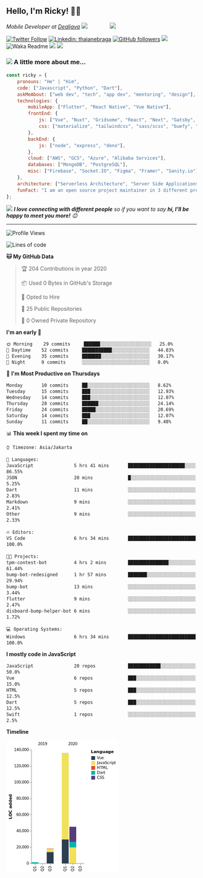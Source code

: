 ## Hello, I'm Ricky! 🙏🏻
<img align='right' src="https://media.giphy.com/media/M9gbBd9nbDrOTu1Mqx/giphy.gif" width="230">
<p><em>Mobile Developer at <a href="https://dealjava.com">Dealjava</a> <img src="https://media.giphy.com/media/WUlplcMpOCEmTGBtBW/giphy.gif" width="30"> 
</em></p>

[![Twitter Follow](https://img.shields.io/twitter/follow/RickyDoesCode?label=RickyDoesCode)](https://twitter.com/RickyDoesCode)
[![Linkedin: thaianebraga](https://img.shields.io/badge/-Ricky-blue?style=flat-square&logo=Linkedin&logoColor=white&link=https://www.linkedin.com/in/audrick)](https://www.linkedin.com/in/audrick)
[![GitHub followers](https://img.shields.io/github/followers/RickyDoesCode?label=RickyDoesCode&style=social)](https://github.com/RickyDoesCode)
![](https://visitor-badge.glitch.me/badge?page_id=RickyDoesCode.RickyDoesCode)
![Waka Readme](https://github.com/anmol098/anmol098/workflows/Waka%20Readme/badge.svg)
[![](https://img.shields.io/badge/-instagram-blueviolet?logo=instagram&logoColor=white)](https://instagram.com/designsbyricky)
[![](https://img.shields.io/badge/-others-orange)](https://linktr.ee/designsbyricky)

### <img src="https://media.giphy.com/media/VgCDAzcKvsR6OM0uWg/giphy.gif" width="50"> A little more about me...  

```javascript
const ricky = {
    pronouns: "He" | "Him",
    code: ["Javascript", "Python", "Dart"],
    askMeAbout: ["web dev", "tech", "app dev", "mentoring", "design"],
    technologies: {
        mobileApp: ["Flutter", "React Native", "Vue Native"],
        frontEnd: {
            js: ["Vue", "Nuxt", "Gridsome", "React", "Next", "Gatsby", "Flutter Web"],
            css: ["materialize", "tailwindcss", "sass/scss", "buefy", "material design"]
        },
        backEnd: {
            js: ["node", "express", "deno"],
        },
        cloud: ["AWS", "GCS", "Azure", "Alibaba Services"],
        databases: ["MongoDB", "PostgreSQL"],
        misc: ["Firebase", "Socket.IO", "Figma", "Framer", "Sanity.io"]
    },
    architecture: ["Serverless Architecture", "Server Side Applications", "Single Page Applications", "Microservice Servers", "MVC"],
    funFact: "I am an open source project maintainer in 3 different projects"
};
```

<img src="https://media.giphy.com/media/LnQjpWaON8nhr21vNW/giphy.gif" width="60"> <em><b>I love connecting with different people</b> so if you want to say <b>hi, I'll be happy to meet you more!</b> 😊</em>

---
<!--START_SECTION:waka-->
![Profile Views](http://img.shields.io/badge/Profile%20Views-7-blue)

![Lines of code](https://img.shields.io/badge/From%20Hello%20World%20I've%20written-5108%20Lines%20of%20code-blue)

**🐱 My GitHub Data** 

> 🏆 204 Contributions in year 2020
 > 
> 📦 Used 0 Bytes in GitHub's Storage 
 > 
> 💼 Opted to Hire
 > 
> 📜 25 Public Repositories 
 > 
> 🔑 0 Owned Private Repository 
 > 
**I'm an early 🐤** 

```text
🌞 Morning    29 commits     ██████░░░░░░░░░░░░░░░░░░░   25.0% 
🌆 Daytime    52 commits     ███████████░░░░░░░░░░░░░░   44.83% 
🌃 Evening    35 commits     ███████░░░░░░░░░░░░░░░░░░   30.17% 
🌙 Night      0 commits      ░░░░░░░░░░░░░░░░░░░░░░░░░   0.0%

```
📅 **I'm Most Productive on Thursdays** 

```text
Monday       10 commits     ██░░░░░░░░░░░░░░░░░░░░░░░   8.62% 
Tuesday      15 commits     ███░░░░░░░░░░░░░░░░░░░░░░   12.93% 
Wednesday    14 commits     ███░░░░░░░░░░░░░░░░░░░░░░   12.07% 
Thursday     28 commits     ██████░░░░░░░░░░░░░░░░░░░   24.14% 
Friday       24 commits     █████░░░░░░░░░░░░░░░░░░░░   20.69% 
Saturday     14 commits     ███░░░░░░░░░░░░░░░░░░░░░░   12.07% 
Sunday       11 commits     ██░░░░░░░░░░░░░░░░░░░░░░░   9.48%

```


📊 **This week I spent my time on** 

```text
⌚︎ Timezone: Asia/Jakarta

💬 Languages: 
JavaScript               5 hrs 41 mins       █████████████████████░░░░   86.55% 
JSON                     20 mins             █░░░░░░░░░░░░░░░░░░░░░░░░   5.25% 
Dart                     11 mins             ░░░░░░░░░░░░░░░░░░░░░░░░░   2.83% 
Markdown                 9 mins              ░░░░░░░░░░░░░░░░░░░░░░░░░   2.41% 
Other                    9 mins              ░░░░░░░░░░░░░░░░░░░░░░░░░   2.33%

🔥 Editors: 
VS Code                  6 hrs 34 mins       █████████████████████████   100.0%

🐱‍💻 Projects: 
tpm-contest-bot          4 hrs 2 mins        ███████████████░░░░░░░░░░   61.44% 
bump-bot-redesigned      1 hr 57 mins        ███████░░░░░░░░░░░░░░░░░░   29.94% 
bump-bot                 13 mins             ░░░░░░░░░░░░░░░░░░░░░░░░░   3.44% 
flutter                  9 mins              ░░░░░░░░░░░░░░░░░░░░░░░░░   2.47% 
disboard-bump-helper-bot 6 mins              ░░░░░░░░░░░░░░░░░░░░░░░░░   1.72%

💻 Operating Systems: 
Windows                  6 hrs 34 mins       █████████████████████████   100.0%

```

**I mostly code in JavaScript** 

```text
JavaScript               20 repos            ████████████░░░░░░░░░░░░░   50.0% 
Vue                      6 repos             ███░░░░░░░░░░░░░░░░░░░░░░   15.0% 
HTML                     5 repos             ███░░░░░░░░░░░░░░░░░░░░░░   12.5% 
Dart                     5 repos             ███░░░░░░░░░░░░░░░░░░░░░░   12.5% 
Swift                    1 repos             ░░░░░░░░░░░░░░░░░░░░░░░░░   2.5%

```


**Timeline**

![Chart not found](https://github.com/RickyDoesCode/RickyDoesCode/blob/master/charts/bar_graph.png) 


<!--END_SECTION:waka-->